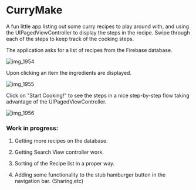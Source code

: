 # CurryMake
A fun little app listing out some curry recipes to play around with, and using the UIPagedViewController to display the steps in the recipe. 
Swipe through each of the steps to keep track of the cooking steps.


The application asks for a list of recipes from the Firebase database.

![img_1954](https://cloud.githubusercontent.com/assets/22418475/18817056/a605f59a-834e-11e6-8ff2-d009cba272c0.PNG)

Upon clicking an item the ingredients are displayed.

![img_1955](https://cloud.githubusercontent.com/assets/22418475/18817057/a6099c90-834e-11e6-8f6b-d5e29e4a0e98.PNG)


Click on "Start Cooking!" to see the steps in a nice step-by-step flow taking advantage of the UIPagedViewController.

![img_1956](https://cloud.githubusercontent.com/assets/22418475/18817058/a6250962-834e-11e6-935b-7741d3033060.PNG)

### Work in progress:
1) Getting more recipes on the database.

2) Getting Search View controller work. 

3) Sorting of the Recipe list in a proper way. 

4) Adding some functionality to the stub hamburger button in the navigation bar. (Sharing,etc)

